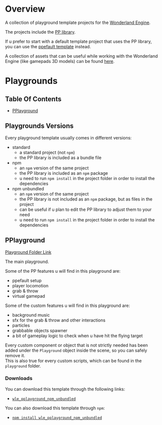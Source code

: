 # Overview

A collection of playground template projects for the [Wonderland Engine](https://wonderlandengine.com/).

The projects include the [PP library](https://github.com/SignorPipo/wle_pp).

If u prefer to start with a default template project that uses the PP library, you can use the [ppefault template](https://github.com/SignorPipo/wle_ppefault) instead.

A collection of assets that can be useful while working with the Wonderland Engine (like gamepads 3D models) can be found [here](https://github.com/SignorPipo/wle_assets).

# Playgrounds

## Table Of Contents

- [PPlayground](#pplayground)

## Playgrounds Versions

Every playground template usually comes in different versions:
- standard
  * a standard project (not `npm`)
  * the PP library is included as a bundle file
- npm
  * an `npm` version of the same project
  * the PP library is included as an `npm` package
  * u need to run `npm install` in the project folder in order to install the dependencies
- npm unbundled
  * an `npm` version of the same project
  * the PP library is not included as an `npm` package, but as files in the project
  * can be useful if u plan to edit the PP library to adjust them to your need
  * u need to run `npm install` in the project folder in order to install the dependencies

## PPlayground

[Playground Folder Link](https://github.com/SignorPipo/wle_pplaygrounds/tree/main/wle_pplaygrounds/wle_pplayground)

The main playground.

Some of the PP features u will find in this playground are:
- ppefault setup
- player locomotion
- grab & throw
- virtual gamepad

Some of the custom features u will find in this playground are:
- background music
- sfx for the grab & throw and other interactions
- particles
- grabbable objects spawner
- a bit of gameplay logic to check when u have hit the flying target

Every custom component or object that is not strictly needed has been added under the `Playground` object inside the scene, so you can safely remove it.  
This is also true for every custom scripts, which can be found in the `playground` folder.

### Downloads

You can download this template through the following links:
  * [`wle_pplayground_npm_unbundled`](https://github.com/SignorPipo/wle_pplaygrounds/releases/latest/download/wle_pplayground.zip)

You can also download this template through `npm`: 
  * [`npm install wle_pplayground_npm_unbundled`](https://www.npmjs.com/package/wle_pplayground_npm_unbundled)

